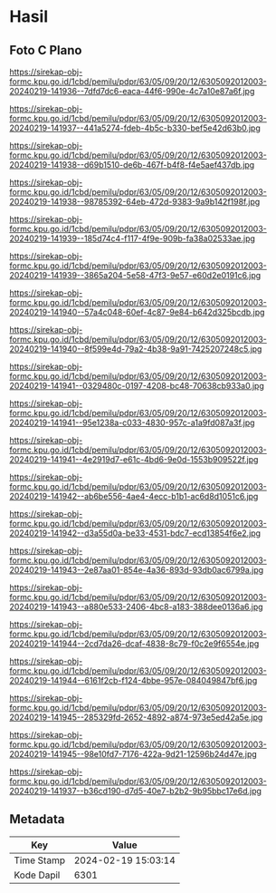 # Hasil

## Foto C Plano

https://sirekap-obj-formc.kpu.go.id/1cbd/pemilu/pdpr/63/05/09/20/12/6305092012003-20240219-141936--7dfd7dc6-eaca-44f6-990e-4c7a10e87a6f.jpg

https://sirekap-obj-formc.kpu.go.id/1cbd/pemilu/pdpr/63/05/09/20/12/6305092012003-20240219-141937--441a5274-fdeb-4b5c-b330-bef5e42d63b0.jpg

https://sirekap-obj-formc.kpu.go.id/1cbd/pemilu/pdpr/63/05/09/20/12/6305092012003-20240219-141938--d69b1510-de6b-467f-b4f8-f4e5aef437db.jpg

https://sirekap-obj-formc.kpu.go.id/1cbd/pemilu/pdpr/63/05/09/20/12/6305092012003-20240219-141938--98785392-64eb-472d-9383-9a9b142f198f.jpg

https://sirekap-obj-formc.kpu.go.id/1cbd/pemilu/pdpr/63/05/09/20/12/6305092012003-20240219-141939--185d74c4-f117-4f9e-909b-fa38a02533ae.jpg

https://sirekap-obj-formc.kpu.go.id/1cbd/pemilu/pdpr/63/05/09/20/12/6305092012003-20240219-141939--3865a204-5e58-47f3-9e57-e60d2e0191c6.jpg

https://sirekap-obj-formc.kpu.go.id/1cbd/pemilu/pdpr/63/05/09/20/12/6305092012003-20240219-141940--57a4c048-60ef-4c87-9e84-b642d325bcdb.jpg

https://sirekap-obj-formc.kpu.go.id/1cbd/pemilu/pdpr/63/05/09/20/12/6305092012003-20240219-141940--8f599e4d-79a2-4b38-9a91-7425207248c5.jpg

https://sirekap-obj-formc.kpu.go.id/1cbd/pemilu/pdpr/63/05/09/20/12/6305092012003-20240219-141941--0329480c-0197-4208-bc48-70638cb933a0.jpg

https://sirekap-obj-formc.kpu.go.id/1cbd/pemilu/pdpr/63/05/09/20/12/6305092012003-20240219-141941--95e1238a-c033-4830-957c-a1a9fd087a3f.jpg

https://sirekap-obj-formc.kpu.go.id/1cbd/pemilu/pdpr/63/05/09/20/12/6305092012003-20240219-141941--4e2919d7-e61c-4bd6-9e0d-1553b909522f.jpg

https://sirekap-obj-formc.kpu.go.id/1cbd/pemilu/pdpr/63/05/09/20/12/6305092012003-20240219-141942--ab6be556-4ae4-4ecc-b1b1-ac6d8d1051c6.jpg

https://sirekap-obj-formc.kpu.go.id/1cbd/pemilu/pdpr/63/05/09/20/12/6305092012003-20240219-141942--d3a55d0a-be33-4531-bdc7-ecd13854f6e2.jpg

https://sirekap-obj-formc.kpu.go.id/1cbd/pemilu/pdpr/63/05/09/20/12/6305092012003-20240219-141943--2e87aa01-854e-4a36-893d-93db0ac6799a.jpg

https://sirekap-obj-formc.kpu.go.id/1cbd/pemilu/pdpr/63/05/09/20/12/6305092012003-20240219-141943--a880e533-2406-4bc8-a183-388dee0136a6.jpg

https://sirekap-obj-formc.kpu.go.id/1cbd/pemilu/pdpr/63/05/09/20/12/6305092012003-20240219-141944--2cd7da26-dcaf-4838-8c79-f0c2e9f6554e.jpg

https://sirekap-obj-formc.kpu.go.id/1cbd/pemilu/pdpr/63/05/09/20/12/6305092012003-20240219-141944--6161f2cb-f124-4bbe-957e-084049847bf6.jpg

https://sirekap-obj-formc.kpu.go.id/1cbd/pemilu/pdpr/63/05/09/20/12/6305092012003-20240219-141945--285329fd-2652-4892-a874-973e5ed42a5e.jpg

https://sirekap-obj-formc.kpu.go.id/1cbd/pemilu/pdpr/63/05/09/20/12/6305092012003-20240219-141945--98e10fd7-7176-422a-9d21-12596b24d47e.jpg

https://sirekap-obj-formc.kpu.go.id/1cbd/pemilu/pdpr/63/05/09/20/12/6305092012003-20240219-141937--b36cd190-d7d5-40e7-b2b2-9b95bbc17e6d.jpg


## Metadata

| Key        | Value               |
| ---------- | ------------------- |
| Time Stamp | 2024-02-19 15:03:14 |
| Kode Dapil | 6301                |



